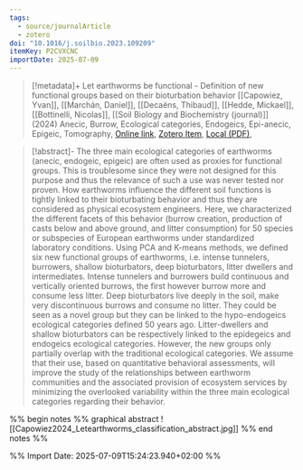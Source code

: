 ```yaml
---
tags:
  - source/journalArticle
  - zotero
doi: "10.1016/j.soilbio.2023.109209"
itemKey: P2CVXCNC
importDate: 2025-07-09
---
```

>[!metadata]+
> Let earthworms be functional - Definition of new functional groups based on their bioturbation behavior
> [[Capowiez, Yvan]], [[Marchán, Daniel]], [[Decaëns, Thibaud]], [[Hedde, Mickael]], [[Bottinelli, Nicolas]], 
> [[Soil Biology and Biochemistry (journal)]] (2024)
> Anecic, Burrow, Ecological categories, Endogeics, Epi-anecic, Epigeic, Tomography, 
> [Online link](https://www.sciencedirect.com/science/article/pii/S0038071723002717), [Zotero Item](zotero://select/library/items/P2CVXCNC), [Local (PDF)](file://C:/Users/aburg/Documents/references/zotero/storage/6VRLA372/Capowiez2024_Letearthwormsa.pdf), 

>[!abstract]-
>The three main ecological categories of earthworms (anecic, endogeic, epigeic) are often used as proxies for functional groups. This is troublesome since they were not designed for this purpose and thus the relevance of such a use was never tested nor proven. How earthworms influence the different soil functions is tightly linked to their bioturbating behavior and thus they are considered as physical ecosystem engineers. Here, we characterized the different facets of this behavior (burrow creation, production of casts below and above ground, and litter consumption) for 50 species or subspecies of European earthworms under standardized laboratory conditions. Using PCA and K-means methods, we defined six new functional groups of earthworms, i.e. intense tunnelers, burrowers, shallow bioturbators, deep bioturbators, litter dwellers and intermediates. Intense tunnelers and burrowers build continuous and vertically oriented burrows, the first however burrow more and consume less litter. Deep bioturbators live deeply in the soil, make very discontinuous burrows and consume no litter. They could be seen as a novel group but they can be linked to the hypo-endogeics ecological categories defined 50 years ago. Litter-dwellers and shallow bioturbators can be respectively linked to the epidegeics and endogeics ecological categories. However, the new groups only partially overlap with the traditional ecological categories. We assume that their use, based on quantitative behavioral assessments, will improve the study of the relationships between earthworm communities and the associated provision of ecosystem services by minimizing the overlooked variability within the three main ecological categories regarding their behavior.

%% begin notes %%
graphical abstract
![[Capowiez2024_Letearthworms_classification_abstract.jpg]]
%% end notes %%

%% Import Date: 2025-07-09T15:24:23.940+02:00 %%
